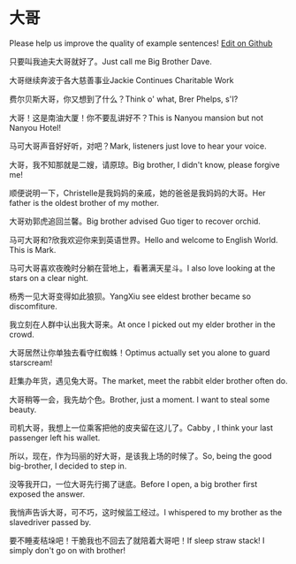 # 大哥

Please help us improve the quality of example sentences! [Edit on Github](https://github.com/jiyushe/jiyu-example-sentence-source/blob/main/chinese/dage.md)

<p><span class="chinese">只要叫我迪夫大哥就好了。</span><span class="english">Just call me Big Brother Dave.</span></p>

<p><span class="chinese">大哥继续奔波于各大慈善事业</span><span class="english">Jackie Continues Charitable Work</span></p>

<p><span class="chinese">费尔贝斯大哥，你又想到了什么？</span><span class="english">Think o' what, Brer Phelps, s'I?</span></p>

<p><span class="chinese">大哥！这是南油大厦！你不要乱讲好不？</span><span class="english">This is Nanyou mansion but not Nanyou Hotel!</span></p>

<p><span class="chinese">马可大哥声音好好听，对吧？</span><span class="english">Mark, listeners just love to hear your voice.</span></p>

<p><span class="chinese">大哥，我不知那就是二嫂，请原琼。</span><span class="english">Big brother, I didn't know, please forgive me!</span></p>

<p><span class="chinese">顺便说明一下，Christelle是我妈妈的亲戚，她的爸爸是我妈妈的大哥。</span><span class="english">Her father is the oldest brother of my mother.</span></p>

<p><span class="chinese">大哥劝郭虎追回兰馨。</span><span class="english">Big brother advised Guo tiger to recover orchid.</span></p>

<p><span class="chinese">马可大哥和?欣我欢迎你来到英语世界。</span><span class="english">Hello and welcome to English World. This is Mark.</span></p>

<p><span class="chinese">马可大哥喜欢夜晚时分躺在营地上，看著满天星斗。</span><span class="english">I also love looking at the stars on a clear night.</span></p>

<p><span class="chinese">杨秀一见大哥变得如此狼狈。</span><span class="english">YangXiu see eldest brother became so discomfiture.</span></p>

<p><span class="chinese">我立刻在人群中认出我大哥来。</span><span class="english">At once I picked out my elder brother in the crowd.</span></p>

<p><span class="chinese">大哥居然让你单独去看守红蜘蛛！</span><span class="english">Optimus actually set you alone to guard starscream!</span></p>

<p><span class="chinese">赶集办年货，遇见兔大哥。</span><span class="english">The market, meet the rabbit elder brother often do.</span></p>

<p><span class="chinese">大哥稍等一会，我先劫个色。</span><span class="english">Brother, just a moment. I want to steal some beauty.</span></p>

<p><span class="chinese">司机大哥，我想上一位乘客把他的皮夹留在这儿了。</span><span class="english">Cabby , I think your last passenger left his wallet.</span></p>

<p><span class="chinese">所以，现在，作为玛丽的好大哥，是该我上场的时候了。</span><span class="english">So, being the good big-brother, I decided to step in.</span></p>

<p><span class="chinese">没等我开口，一位大哥先行揭了谜底。</span><span class="english">Before I open, a big brother first exposed the answer.</span></p>

<p><span class="chinese">我悄声告诉大哥，可不巧，这时候监工经过。</span><span class="english">I whispered to my brother as the slavedriver passed by.</span></p>

<p><span class="chinese">要不睡麦秸垛吧！干脆我也不回去了就陪着大哥吧！</span><span class="english">If sleep straw stack! I simply don't go on with brother!</span></p>

